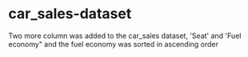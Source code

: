 # car_sales-dataset
Two more column was added to the car_sales dataset, 'Seat' and 'Fuel economy" and the fuel economy was sorted in ascending order
